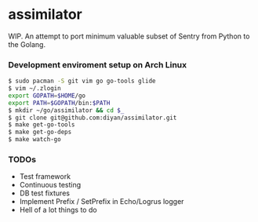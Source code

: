 # assimilator
WIP. An attempt to port minimum valuable subset of Sentry from Python to the Golang.

### Development enviroment setup on Arch Linux

```bash
$ sudo pacman -S git vim go go-tools glide
$ vim ~/.zlogin
export GOPATH=$HOME/go
export PATH=$GOPATH/bin:$PATH
$ mkdir ~/go/assimilator && cd $_
$ git clone git@github.com:diyan/assimilator.git
$ make get-go-tools
$ make get-go-deps
$ make watch-go
```

### TODOs
- Test framework
- Continuous testing
- DB test fixtures
- Implement Prefix / SetPrefix in Echo/Logrus logger
- Hell of a lot things to do